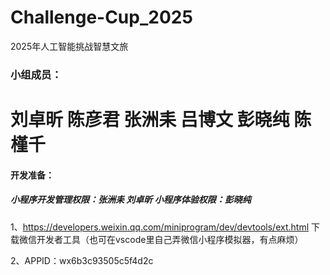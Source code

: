 # Challenge-Cup_2025
2025年人工智能挑战智慧文旅
### 小组成员：

刘卓昕
陈彦君
张洲耒
吕博文
彭晓纯
陈槿千
======

#### 开发准备：
##### 小程序开发管理权限：张洲耒 刘卓昕 小程序体验权限：彭晓纯
1、https://developers.weixin.qq.com/miniprogram/dev/devtools/ext.html 下载微信开发者工具（也可在vscode里自己弄微信小程序模拟器，有点麻烦）

2、APPID：wx6b3c93505c5f4d2c
